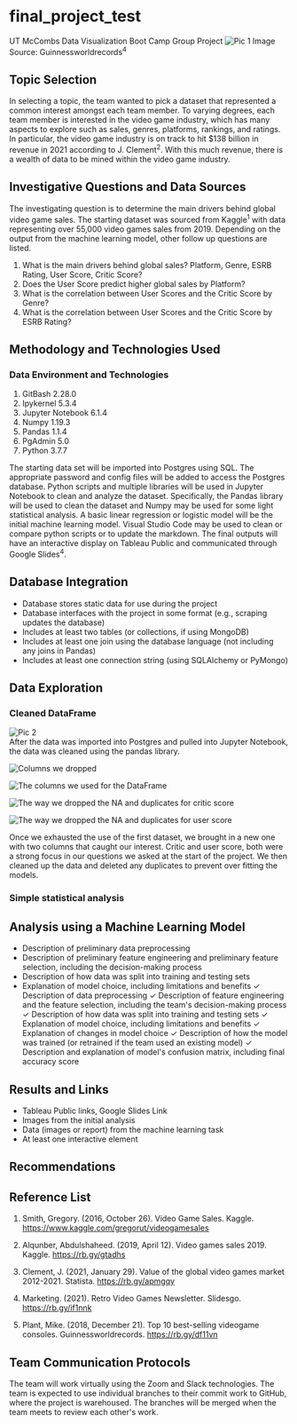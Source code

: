 # final_project_test
UT McCombs Data Visualization Boot Camp Group Project
![Pic 1](https://github.com/Sephike/predict_user_score/blob/x_role/Images/video_game_controllers.jpg)
Image Source: Guinnessworldrecords<sup>4</sup>

## Topic Selection
In selecting a topic, the team wanted to pick a dataset that represented a common interest amongst each team member.  To varying degrees, each team member is interested in the video game industry, which has many aspects to explore such as sales, genres, platforms, rankings, and ratings.  In particular, the video game industry is on track to hit $138 billion in revenue in 2021 according to J. Clement<sup>2</sup>.  With this much revenue, there is a wealth of data to be mined within the video game industry.  

## Investigative Questions and Data Sources
The investigating question is to determine the main drivers behind global video game sales.  The starting dataset was sourced from Kaggle<sup>1</sup> with data representing over 55,000 video games sales from 2019.  Depending on the output from the machine learning model, other follow up questions are listed.  

1. What is the main drivers behind global sales?  Platform, Genre, ESRB Rating, User Score, Critic Score?
2. Does the User Score predict higher global sales by Platform? 
3. What is the correlation between User Scores and the Critic Score by Genre? 
4. What is the correlation between User Scores and the Critic Score by ESRB Rating? 

## Methodology and Technologies Used
### Data Environment and Technologies 
1. GitBash 2.28.0 
2. Ipykernel 5.3.4
3. Jupyter Notebook 6.1.4 
4. Numpy 1.19.3
5. Pandas 1.1.4
6. PgAdmin 5.0 
7. Python 3.7.7

The starting data set will be imported into Postgres using SQL.  The appropriate password and config files will be added to access the Postgres database.  Python scripts and multiple libraries will be used in Jupyter Notebook to clean and analyze the dataset.  Specifically, the Pandas library will be used to clean the dataset and Numpy may be used for some light statistical analysis.  A basic linear regression or logistic model will be the initial machine learning model.  Visual Studio Code may be used to clean or compare python scripts or to update the markdown.  The final outputs will have an interactive display on Tableau Public and communicated through Google Slides<sup>4</sup>.

## Database Integration
- Database stores static data for use during the project
- Database interfaces with the project in some format (e.g., scraping updates the database)
- Includes at least two tables (or collections, if using MongoDB)
- Includes at least one join using the database language (not including any joins in Pandas)
- Includes at least one connection string (using SQLAlchemy or PyMongo)

## Data Exploration 
### Cleaned DataFrame
![Pic 2](https://github.com/Sephike/predict_user_score/blob/square_role/Images/cleanedDF.png)      
After the data was imported into Postgres and pulled into Jupyter Notebook, the data was cleaned using the pandas library.

![Columns we dropped](https://github.com/Sephike/predict_user_score/blob/Images/dropped_columns_user_critic_score.png) 

![The columns we used for the DataFrame](https://github.com/Sephike/predict_user_score/blob/Images/user_df_critic_df.png) 

![The way we dropped the NA and duplicates for critic score](https://github.com/Sephike/predict_user_score/blob/Images/dropping_na_duplicates_critic.png) 

![The way we dropped the NA and duplicates for user score](https://github.com/Sephike/predict_user_score/blob/Images/dropping_na_duplicates_user.png) 

Once we exhausted the use of the first dataset, we brought in a new one with two columns that caught our interest. Critic and user score, both were a strong focus in our questions we asked at the start of the project. We then cleaned up the data and deleted any duplicates to prevent over fitting the models.

### Simple statistical analysis

## Analysis using a Machine Learning Model
- Description of preliminary data preprocessing
- Description of preliminary feature engineering and preliminary feature selection, including the decision-making process
- Description of how data was split into training and testing sets
- Explanation of model choice, including limitations and benefits
✓ Description of data preprocessing
✓ Description of feature engineering and the feature selection, including the team's decision-making process
✓ Description of how data was split into training and testing sets
✓ Explanation of model choice, including limitations and benefits
✓ Explanation of changes in model choice 
✓ Description of how the model was trained (or retrained if the team used an existing model)
✓ Description and explanation of model's confusion matrix, including final accuracy score

## Results and Links 
- Tableau Public links, Google Slides Link
- Images from the initial analysis
- Data (images or report) from the machine learning task
- At least one interactive element

## Recommendations

## Reference List
1. Smith, Gregory. (2016, October 26). Video Game Sales. Kaggle. https://www.kaggle.com/gregorut/videogamesales

2. Alqunber, Abdulshaheed. (2019, April 12). Video games sales 2019. Kaggle. https://rb.gy/gtadhs

3. Clement, J. (2021, January 29). Value of the global video games market 2012-2021. Statista. https://rb.gy/apmgqy  

4. Marketing. (2021). Retro Video Games Newsletter. Slidesgo. https://rb.gy/if1nnk

5. Plant, Mike. (2018, December 21). Top 10 best-selling videogame consoles. Guinnessworldrecords. https://rb.gy/df11vn


## Team Communication Protocols
The team will work virtually using the Zoom and Slack technologies.  The team is expected to use individual branches to their commit work to GitHub, where the project is warehoused.  The branches will be merged when the team meets to review each other's work.   
